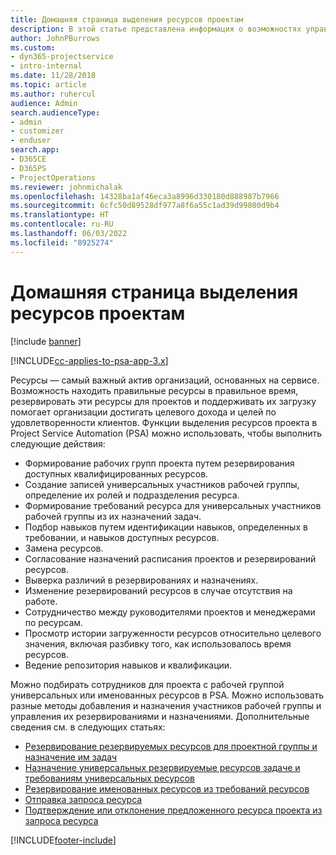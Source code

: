 ```yaml
---
title: Домашняя страница выделения ресурсов проектам
description: В этой статье представлена информация о возможностях управления ресурсами в Project Service Automation (PSA) для Dynamics 365.
author: JohnPBurrows
ms.custom:
- dyn365-projectservice
- intro-internal
ms.date: 11/28/2018
ms.topic: article
ms.author: ruhercul
audience: Admin
search.audienceType:
- admin
- customizer
- enduser
search.app:
- D365CE
- D365PS
- ProjectOperations
ms.reviewer: johnmichalak
ms.openlocfilehash: 14328ba1af46eca3a8996d330180d888987b7966
ms.sourcegitcommit: 6cfc50d89528df977a8f6a55c1ad39d99800d9b4
ms.translationtype: HT
ms.contentlocale: ru-RU
ms.lasthandoff: 06/03/2022
ms.locfileid: "8925274"
---
```

# <a name="resourcing-projects-home-page"></a>Домашняя страница выделения ресурсов проектам

[!include [banner](../includes/psa-now-project-operations.md)]

[!INCLUDE[cc-applies-to-psa-app-3.x](../includes/cc-applies-to-psa-app-3x.md)]

Ресурсы — самый важный актив организаций, основанных на сервисе. Возможность находить правильные ресурсы в правильное время, резервировать эти ресурсы для проектов и поддерживать их загрузку помогает организации достигать целевого дохода и целей по удовлетворенности клиентов. Функции выделения ресурсов проекта в Project Service Automation (PSA) можно использовать, чтобы выполнить следующие действия:

- Формирование рабочих групп проекта путем резервирования доступных квалифицированных ресурсов.
- Создание записей универсальных участников рабочей группы, определение их ролей и подразделения ресурса.
- Формирование требований ресурса для универсальных участников рабочей группы из их назначений задач.
- Подбор навыков путем идентификации навыков, определенных в требовании, и навыков доступных ресурсов.
- Замена ресурсов.
- Согласование назначений расписания проектов и резервирований ресурсов.
- Выверка различий в резервированиях и назначениях.
- Изменение резервирований ресурсов в случае отсутствия на работе.
- Сотрудничество между руководителями проектов и менеджерами по ресурсам.
- Просмотр истории загруженности ресурсов относительно целевого значения, включая разбивку того, как использовалось время ресурсов.
- Ведение репозитория навыков и квалификации.


Можно подбирать сотрудников для проекта с рабочей группой универсальных или именованных ресурсов в PSA. Можно использовать разные методы добавления и назначения участников рабочей группы и управления их резервированиями и назначениями. Дополнительные сведения см. в следующих статьях:

- [Резервирование резервируемых ресурсов для проектной группы и назначение им задач](assign-named-bookable-resource.md)
- [Назначение универсальных резервируемые ресурсов задаче и требованиям универсальных ресурсов](assign-generic-bookable-resource.md)
- [Резервирование именованных ресурсов из требований ресурсов](book-named-resource.md)
- [Отправка запроса ресурса](submit-resource-request.md)
- [Подтверждение или отклонение предложенного ресурса проекта из запроса ресурса](accept-reject-proposed-resource.md)


[!INCLUDE[footer-include](../includes/footer-banner.md)]

